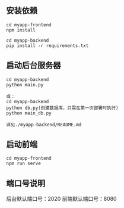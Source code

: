 ## 安装依赖
```
cd myapp-frontend
npm install

cd myapp-backend
pip install -r requirements.txt
```

## 启动后台服务器
```
cd myapp-backend
python main.py

或：
cd myapp-backend
python db.py(创建数据库，只需在第一次部署时执行)
python main_db.py

详见./myapp-backend/README.md
```

## 启动前端
```
cd myapp-frontend
npm run serve
```

## 端口号说明
后台默认端口号：2020
前端默认端口号：8080
